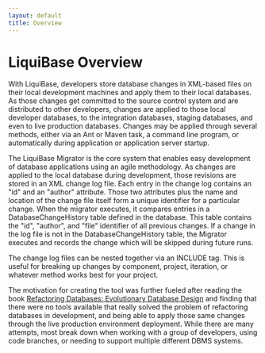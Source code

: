 ```yaml
---
layout: default
title: Overview
---
```


# LiquiBase Overview #

With LiquiBase, developers store database changes in XML-based files on their local development machines and apply them to their local databases. As those changes get committed to the source control system and are distributed to other developers, changes are applied to those local developer databases, to the integration databases, staging databases, and even to live production databases. Changes may be applied through several methods, either via an Ant or Maven task, a command line program, or automatically during application or application server startup.

The LiquiBase Migrator is the core system that enables easy development of database applications using an agile methodology. As changes are applied to the local database during development, those revisions are stored in an XML change log file. Each entry in the change log contains an "id" and an "author" attribute. Those two attributes plus the name and location of the change file itself form a unique identifier for a particular change. When the migrator executes, it compares entries in a DatabaseChangeHistory table defined in the database. This table contains the "id", "author", and "file" identifier of all previous changes. If a change in the log file is not in the DatabaseChangeHistory table, the Migrator executes and records the change which will be skipped during future runs.

The change log files can be nested together via an INCLUDE tag. This is useful for breaking up changes by component, project, iteration, or whatever method works best for your project.

The motivation for creating the tool was further fueled after reading the book [Refactoring Databases: Evolutionary Database Design](http://www.jdoqocy.com/click-2238089-10387773?url=http%3A%2F%2Fwww.buy.com%2Fretail%2FProduct.asp%3Fsku%3D31259803%26SearchEngine%3DCJaffiliate%26Type%3DCJ%26Keyword%3D31259803%26Category%3DBook&cjsku=31259803) and finding that there were no tools available that really solved the problem of refactoring databases in development, and being able to apply those same changes through the live production environment deployment. While there are many attempts, most break down when working with a group of developers, using code branches, or needing to support multiple different DBMS systems.
